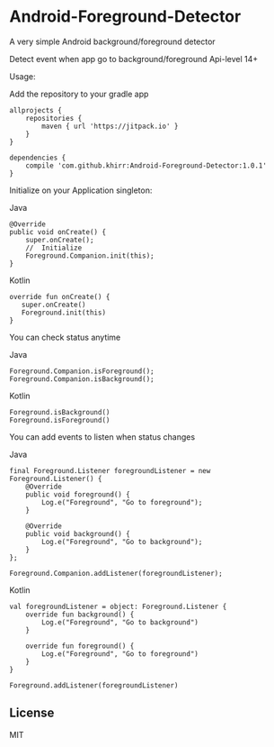 # Android-Foreground-Detector
A very simple Android background/foreground detector

Detect event when app go to background/foreground
Api-level 14+

Usage:

Add the repository to your gradle app
```
allprojects {
    repositories {
        maven { url 'https://jitpack.io' }
    }
}

dependencies {
    compile 'com.github.khirr:Android-Foreground-Detector:1.0.1'
}
```

Initialize on your Application singleton:

Java
```
@Override
public void onCreate() {
    super.onCreate();
    //  Initialize
    Foreground.Companion.init(this);
}
```

Kotlin
```
override fun onCreate() {
   super.onCreate()
   Foreground.init(this)
}
```

You can check status anytime

Java
```
Foreground.Companion.isForeground();
Foreground.Companion.isBackground();
```

Kotlin
```
Foreground.isBackground()
Foreground.isForeground()
```


You can add events to listen when status changes

Java
```
final Foreground.Listener foregroundListener = new Foreground.Listener() {
    @Override
    public void foreground() {
        Log.e("Foreground", "Go to foreground");
    }

    @Override
    public void background() {
        Log.e("Foreground", "Go to background");
    }
};

Foreground.Companion.addListener(foregroundListener);
```

Kotlin
```
val foregroundListener = object: Foreground.Listener {
    override fun background() {
        Log.e("Foreground", "Go to background")
    }

    override fun foreground() {
        Log.e("Foreground", "Go to foreground")
    }
}

Foreground.addListener(foregroundListener)
```

## License
MIT
